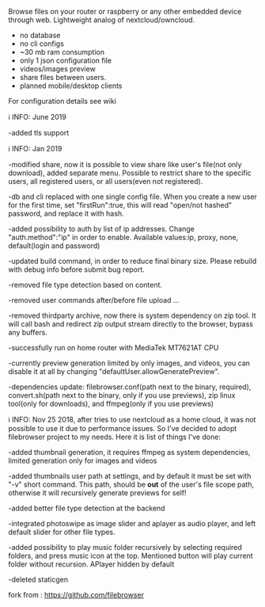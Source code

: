 Browse files on your router or raspberry or any other embedded device through web. Lightweight analog of nextcloud/owncloud. 
- no database
- no cli configs
- ~30 mb ram consumption
- only 1 json configuration file
- videos/images preview 
- share files between users. 
- planned mobile/desktop clients

For configuration details see wiki

ℹ INFO: June 2019

-added tls support 


ℹ INFO:  Jan 2019

-modified share, now it is possible to view share like user's file(not only download), added separate menu. Possible to restrict share to the specific users, all registered users, or all users(even not registered).

-db and cli replaced with one single config file. When you create a new user for the first time, set "firstRun":true, this will read "open/not hashed" password, and replace it with hash.

-added possibility to auth by list of ip addresses. Change "auth.method":"ip" in order to enable. Available values:ip, proxy, none, default(login and password)

-updated build command, in order to reduce final binary size. Please rebuild with debug info before submit bug report.

-removed file type detection based on content.

-removed user commands after/before file upload ...

-removed thirdparty archive, now there is system dependency on zip tool. It will call bash and redirect zip output stream directly to the browser, bypass any buffers.

-successfully run on home router with MediaTek MT7621AT CPU

-currently preview generation limited by only images, and videos, you can disable it at all by changing "defaultUser.allowGeneratePreview".

-dependencies update: filebrowser.conf(path next to the binary, required), convert.sh(path next to the binary, only if you use previews), zip linux tool(only for downloads), and ffmpeg(only if you use previews)


ℹ INFO: Nov 25 2018,  after tries to use nextcloud as a home cloud, it was not possible to use it due to performance issues. So I've decided to adopt filebrowser project to my needs. Here it is list of things I've done:

-added thumbnail generation, it requires ffmpeg as system dependencies, limited generation only for images and videos

-added thumbnails user path at settings, and by default it must be set with "-v" short command. This path, should be <b>out</b> of the user's file scope path, otherwise it will recursively generate previews for self!

-added better file type detection at the backend

-integrated photoswipe as image slider and aplayer as audio player, and left default slider for other file types.

-added possibility to play music folder recursively by selecting required folders, and press music icon at the top. Mentioned button will play current folder without recursion. APlayer hidden by default

-deleted staticgen




fork from : https://github.com/filebrowser
